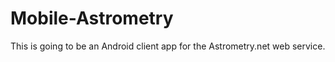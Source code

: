 Mobile-Astrometry
=================

This is going to be an Android client app for the Astrometry.net web service.
